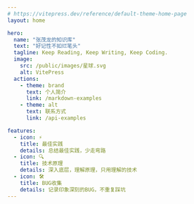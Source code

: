 ```yaml
---
# https://vitepress.dev/reference/default-theme-home-page
layout: home

hero:
  name: "张茂龙的知识库"
  text: "好记性不如烂笔头"
  tagline: Keep Reading, Keep Writing, Keep Coding.
  image:
    src: /public/images/星球.svg
    alt: VitePress
  actions:
    - theme: brand
      text: 个人简介
      link: /markdown-examples
    - theme: alt
      text: 联系方式
      link: /api-examples

features:
  - icon: ⚡️
    title: 最佳实践
    details: 总结最佳实践，少走弯路
  - icon: 🔍
    title: 技术原理
    details: 深入底层，理解原理，只用理解的技术
  - icon: 🛠
    title: BUG收集
    details: 记录印象深刻的BUG，不重复踩坑
---
```



